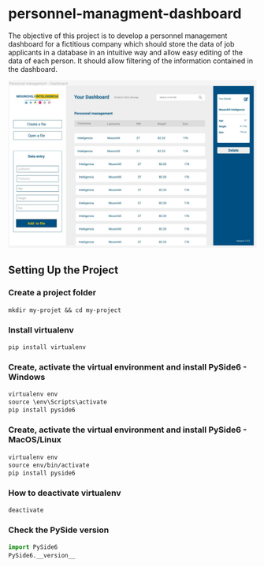 # personnel-managment-dashboard

The objective of this project is to develop a personnel management dashboard for a fictitious company which should store the data of job applicants in a database in an intuitive way and allow easy editing of the data of each person. It should allow filtering of the information contained in the dashboard.

![Dashboard-Design](assets/Dashboard.jpg)

## Setting Up the Project

### Create a project folder

```
mkdir my-projet && cd my-project
```

### Install virtualenv

```
pip install virtualenv
```

### Create, activate the virtual environment and install PySide6 - Windows

```
virtualenv env
source \env\Scripts\activate
pip install pyside6
```

### Create, activate the virtual environment and install PySide6 - MacOS/Linux

```
virtualenv env
source env/bin/activate
pip install pyside6
```

### How to deactivate virtualenv

```
deactivate
```

### Check the PySide version

```python
import PySide6
PySide6.__version__
```
